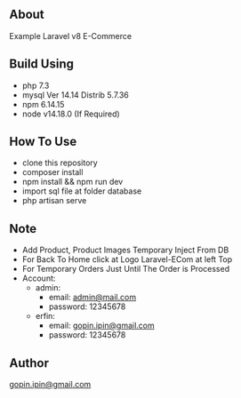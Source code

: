 ## About 
Example Laravel v8 E-Commerce

## Build Using
- php 7.3
- mysql  Ver 14.14 Distrib 5.7.36
- npm 6.14.15
- node v14.18.0 (If Required)

## How To Use
- clone this repository
- composer install
- npm install && npm run dev
- import sql file at folder database
- php artisan serve

## Note
* Add Product, Product Images Temporary Inject From DB
* For Back To Home click at Logo Laravel-ECom at left Top
* For Temporary Orders Just Until The Order is Processed
* Account:
    - admin:
        - email: admin@mail.com
        - password: 12345678
    - erfin:
        - email: gopin.ipin@gmail.com
        - password: 12345678

## Author
gopin.ipin@gmail.com
